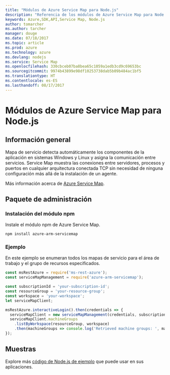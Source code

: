 ```yaml
---
title: "Módulos de Azure Service Map para Node.js"
description: "Referencia de los módulos de Azure Service Map para Node.js"
keywords: Azure,SDK,API,Service Map, Node.js
author: tomarcher
ms.author: tarcher
manager: douge
ms.date: 07/18/2017
ms.topic: article
ms.prod: azure
ms.technology: azure
ms.devlang: nodejs
ms.service: Service Map
ms.openlocfilehash: 330cbceb07ba8bea65c1059a1edb3cd9c69653bc
ms.sourcegitcommit: 9974b43899e98df10253738dab5b09b484ac1bf5
ms.translationtype: HT
ms.contentlocale: es-ES
ms.lasthandoff: 08/17/2017
---
```

# <a name="azure-service-map-modules-for-nodejs"></a>Módulos de Azure Service Map para Node.js

## <a name="overview"></a>Información general

Mapa de servicio detecta automáticamente los componentes de la aplicación en sistemas Windows y Linux y asigna la comunicación entre servicios. Service Map muestra las conexiones entre servidores, procesos y puertos en cualquier arquitectura conectada TCP sin necesidad de ninguna configuración más allá de la instalación de un agente.

Más información acerca de [Azure Service Map](https://docs.microsoft.com/azure/operations-management-suite/operations-management-suite-service-map).

## <a name="management-package"></a>Paquete de administración

### <a name="install-the-npm-module"></a>Instalación del módulo npm

Instale el módulo npm de Azure Service Map.

```bash
npm install azure-arm-servicemap
```

### <a name="example"></a>Ejemplo

En este ejemplo se enumeran todos los mapas de servicio para el área de trabajo y el grupo de recursos especificados.

```javascript
const msRestAzure = require('ms-rest-azure');
const serviceMapManagement = require('azure-arm-servicemap');

const subscriptionId = 'your-subscription-id';
const resourceGroup = 'your-resource-group';
const workspace = 'your-workspace';
let serviceMapClient;

msRestAzure.interactiveLogin().then(credentials => {
  serviceMapClient = new serviceMapManagement(credentials, subscriptionId);
  serviceMapClient.machineGroups
    .listByWorkspace(resourceGroup, workspace)
    .then(machineGroups => console.log('Retrieved machine groups: ', machineGroups));
});
```

## <a name="samples"></a>Muestras

Explore más [código de Node.js de ejemplo](https://azure.microsoft.com/resources/samples/?platform=nodejs) que puede usar en sus aplicaciones.
